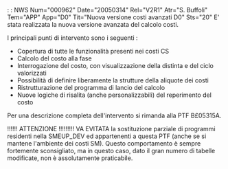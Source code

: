  :  : NWS Num="000962" Date="20050314" Rel="V2R1" Atr="S. Buffoli" Tem="APP" App="D0" Tit="Nuova versione costi avanzati D0" Sts="20"
E' stata realizzata la nuova versione avanzata del calcolo costi.

I principali punti di intervento sono i seguenti : 
- Copertura di tutte le funzionalità presenti nei costi CS
- Calcolo del costo alla fase
- Interrogazione del costo, con visualizzazione della distinta e del ciclo valorizzati
- Possibilità di definire liberamente la strutture della aliquote dei costi
- Ristrutturazione del programma di lancio del calcolo
- Nuove logiche di risalita (anche personalizzabili) del reperimento del costo

Per una descrizione completa dell'intervento si rimanda alla PTF B£05315A.

!!!!!! ATTENZIONE !!!!!!!!!
VA EVITATA la sostituzione parziale di programmi residenti nella SMEUP_DEV ed appartenenti a questa
PTF (anche se si mantene l'ambiente dei costi SM).
Questo comportamento è sempre fortemente sconsigliato, ma in questo caso, dato il gran numero di tabelle modificate, non è assolutamente praticabile.
